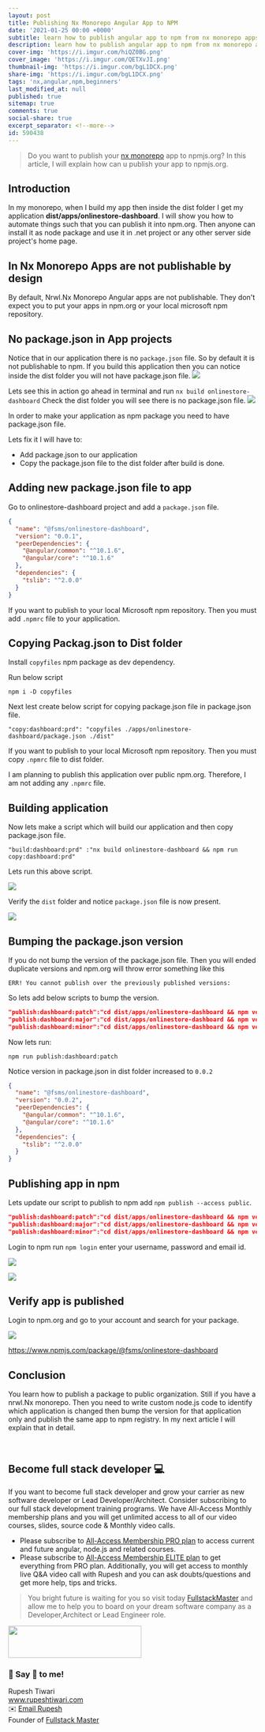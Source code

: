 ```yaml
---
layout: post
title: Publishing Nx Monorepo Angular App to NPM
date: '2021-01-25 00:00 +0000'
subtitle: learn how to publish angular app to npm from nx monorepo apps
description: learn how to publish angular app to npm from nx monorepo apps
cover-img: 'https://i.imgur.com/hiQZ0BG.png'
cover_image: 'https://i.imgur.com/QETXvJI.png'
thumbnail-img: 'https://i.imgur.com/bgL1DCX.png'
share-img: 'https://i.imgur.com/bgL1DCX.png'
tags: 'nx,angular,npm,beginners'
last_modified_at: null
published: true
sitemap: true
comments: true
social-share: true
excerpt_separator: <!--more-->
id: 590438
---
```


> Do you want to publish your [nx monorepo](https://nx.dev) app to npmjs.org? In this article, I will explain how can u publish your app to npmjs.org. 

## Introduction

In my monorepo, when I build my app then inside the dist folder I get my application **dist/apps/onlinestore-dashboard**. I will show you how to automate things such that you can publish it into npm.org. Then anyone can install it as node package and use it in .net project or any other server side project's home page. 


## In Nx Monorepo Apps are not publishable by design

By default, Nrwl.Nx Monorepo Angular apps are not publishable. They don't expect you to put your apps in npm.org or your local microsoft npm repository.


## No package.json in App projects

Notice that in our application there is no `package.json` file. So by default it is not publishable to npm. If you build this application then you can notice inside the dist folder you will not have package.json file. 
![](https://i.imgur.com/kCdTCxu.png)

Lets see this in action go ahead in terminal and run 
`nx build onlinestore-dashboard`
Check the dist folder you will see there is no package.json file. 
![](https://i.imgur.com/sgqkBVO.png)

In order to make your application as npm package you need to have package.json file. 

Lets fix it I will have to:
- Add package.json to our application
- Copy the package.json file to the dist folder after build is done. 



## Adding new package.json file to app
Go to onlinestore-dashboard project and add a `package.json` file.

```json
{
  "name": "@fsms/onlinestore-dashboard",
  "version": "0.0.1",
  "peerDependencies": {
    "@angular/common": "^10.1.6",
    "@angular/core": "^10.1.6"
  },
  "dependencies": {
    "tslib": "^2.0.0"
  }
}

```
If you want to publish to your local Microsoft npm repository. Then you must add `.npmrc` file to your application.

## Copying Packag.json to Dist folder

Install `copyfiles` npm package as dev dependency. 

Run below script 

`npm i -D copyfiles`


Next lest create below script for copying package.json file in package.json file. 

`"copy:dashboard:prd": "copyfiles ./apps/onlinestore-dashboard/package.json ./dist"`


If you want to publish to your local Microsoft npm repository. Then you must copy `.npmrc` file to dist folder.

I am planning to publish this application over public npm.org. Therefore, I am not adding any `.npmrc` file. 

## Building application
Now lets make a script which will build our application and then copy package.json file.

`"build:dashboard:prd" :"nx build onlinestore-dashboard && npm run copy:dashboard:prd"`

Lets run this above script. 

![](https://i.imgur.com/aALuog2.png)

Verify the `dist` folder and notice `package.json` file is now present. 

![](https://i.imgur.com/oL4w0cM.png)


## Bumping the package.json version

If you do not bump the version of the package.json file. Then you will ended duplicate versions and npm.org will throw error something like this 

```error
ERR! You cannot publish over the previously published versions:
```

So lets add below scripts to bump the version.

```json
"publish:dashboard:patch":"cd dist/apps/onlinestore-dashboard && npm version patch --force",
"publish:dashboard:major":"cd dist/apps/onlinestore-dashboard && npm version patch --force",
"publish:dashboard:minor":"cd dist/apps/onlinestore-dashboard && npm version patch --force"
````

Now lets run:

`npm run publish:dashboard:patch`

Notice version in package.json in dist folder increased to `0.0.2` 

```json
{
  "name": "@fsms/onlinestore-dashboard",
  "version": "0.0.2",
  "peerDependencies": {
    "@angular/common": "^10.1.6",
    "@angular/core": "^10.1.6"
  },
  "dependencies": {
    "tslib": "^2.0.0"
  }
}
```

## Publishing app in npm
Lets update our script to publish to npm add `npm publish --access public`. 

```json
"publish:dashboard:patch":"cd dist/apps/onlinestore-dashboard && npm version patch --force && npm publish --access public",
"publish:dashboard:major":"cd dist/apps/onlinestore-dashboard && npm version patch --force && npm publish --access public",
"publish:dashboard:minor":"cd dist/apps/onlinestore-dashboard && npm version patch --force && npm publish --access public"
```


Login to npm run `npm login` enter your username, password and email id. 

![](https://i.imgur.com/3SYfX88.png)

![](https://i.imgur.com/ZlSMJYx.png)


## Verify app is published 
Login to npm.org and go to your account and search for your package.

![](https://i.imgur.com/g5sT0vr.png)

https://www.npmjs.com/package/@fsms/onlinestore-dashboard


## Conclusion

You learn how to publish a package to public organization. Still if you have a nrwl.Nx monorepo. Then  you need to write custom node.js code to identify which application is changed then bump the version for that application only and publish the same app to npm registry. 
In my next article I will explain that in detail.

<br/>

## Become full stack developer 💻

If you want to become full stack developer and grow your carrier as new software developer or Lead Developer/Architect. Consider subscribing to our full stack development training programs. We have All-Access Monthly membership plans and you will get unlimited access to all of our video courses, slides, source code & Monthly video calls.

- Please subscribe to [All-Access Membership PRO plan](https://www.fullstackmaster.net/pro) to access current and future angular, node.js and related courses.
- Please subscribe to [All-Access Membership ELITE plan](https://www.fullstackmaster.net/elite) to get everything from PRO plan. Additionally, you will get access to monthly live Q&A video call with Rupesh and you can ask doubts/questions and get more help, tips and tricks.

> You bright future is waiting for you so visit today [FullstackMaster](www.fullstackmaster.net) and allow me to help you to board on your dream software company as a Developer,Architect or Lead Engineer role.
<a href="https://www.fullstackmaster.net">
    <img height="65" src="https://i.imgur.com/9OCLciM.png" width="270">
</a>
 

<br/> 

### 💖 Say 👋 to me! 

<div> 
Rupesh Tiwari </div><div>
<a href="https://www.rupeshtiwari.com"> www.rupeshtiwari.com</a> </div><div>
✉️ <a href="mailto:fullstackmaster1@gmail.com?subject=Hi"> Email Rupesh</a> </div><div>
Founder of <a href="https://www.fullstackmaster.net"> Fullstack Master</a></div><div>
</div>
